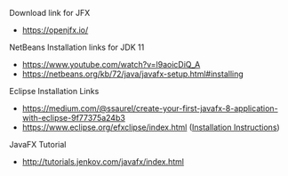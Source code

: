 Download link for JFX 
* https://openjfx.io/

NetBeans Installation links for JDK 11
* https://www.youtube.com/watch?v=l9aoicDiQ_A
* https://netbeans.org/kb/72/java/javafx-setup.html#installing

Eclipse Installation Links
* https://medium.com/@ssaurel/create-your-first-javafx-8-application-with-eclipse-9f77375a24b3
* https://www.eclipse.org/efxclipse/index.html ([Installation Instructions](https://docs.oracle.com/javafx/scenebuilder/1/use_java_ides/sb-with-eclipse.htm))

JavaFX Tutorial
* http://tutorials.jenkov.com/javafx/index.html
